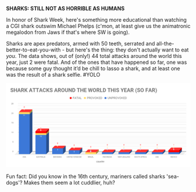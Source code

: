 **SHARKS: STILL NOT AS HORRIBLE AS HUMANS**

In honor of Shark Week, here's something more educational than watching a CGI shark outswim Michael Phelps (c'mon, at least give us the animatronic megalodon from Jaws if that's where SW is going). 

Sharks are apex predators, armed with 50 teeth, serrated and all-the-better-to-eat-you-with - but here's the thing: they don't actually want to eat *you*. The data shows, out of (only!) 44 total attacks around the world this year, just 2 were fatal. And of the ones that have happened so far, one was because some guy thought it’d be chill to lasso a shark, and at least one was the result of a shark selfie. #YOLO 


<img src="https://github.com/rituprasad92/digital-frameworks-hw/blob/master/chart.png?raw=true">

Fun fact: Did you know in the 16th century, mariners called sharks 'sea-dogs'? Makes them seem a lot cuddlier, huh?
